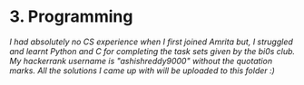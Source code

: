 # **3. Programming**
*I had absolutely no CS experience when I first joined Amrita but, I struggled and learnt Python and C for completing the task sets given by the bi0s club. My hackerrank username is "ashishreddy9000" without the quotation marks. All the solutions I came up with will be uploaded to this folder :)*

